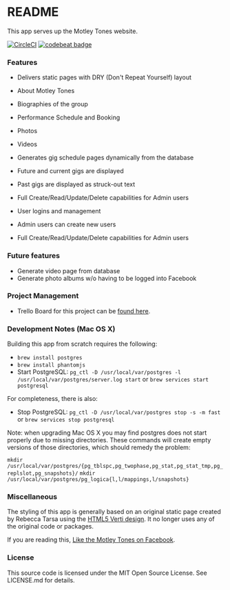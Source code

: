 # README

This app serves up the Motley Tones website.

[![CircleCI](https://circleci.com/gh/gltarsa/Motleytones.svg?style=shield)](https://circleci.com/gh/gltarsa/Motleytones)
[![codebeat badge](https://codebeat.co/badges/a5914128-2e2a-421a-8876-8b53dc349468)](https://codebeat.co/projects/github-com-gltarsa-motleytones-master)


### Features

* Delivers static pages with DRY (Don't Repeat Yourself) layout
 * About Motley Tones
 * Biographies of the group
 * Performance Schedule and Booking
 * Photos
 * Videos

* Generates gig schedule pages dynamically from the database
 * Future and current gigs are displayed
 * Past gigs are displayed as struck-out text
 * Full Create/Read/Update/Delete capabilities for Admin users

* User logins and management
 * Admin users can create new users
 * Full Create/Read/Update/Delete capabilities for Admin users

### Future features

* Generate video page from database
* Generate photo albums w/o having to be logged into Facebook

### Project Management

* Trello Board for this project can be [found here](https://trello.com/b/VwHfdHD4/motley-tones-web-app).

### Development Notes (Mac OS X)

Building this app from scratch requires the following:

* `brew install postgres`
* `brew install phantomjs`
* Start PostgreSQL: `pg_ctl -D /usr/local/var/postgres -l /usr/local/var/postgres/server.log start`
  or `brew services start postgresql`

For completeness, there is also:

* Stop PostgreSQL: `pg_ctl -D /usr/local/var/postgres stop -s -m fast`
  or `brew services stop postgresql`

Note: when upgrading Mac OS X you may find postgres does not start properly due
to missing directories. These commands will create empty versions of those
directories, which should remedy the problem:

```mkdir /usr/local/var/postgres/{pg_tblspc,pg_twophase,pg_stat,pg_stat_tmp,pg_replslot,pg_snapshots}/```
```mkdir /usr/local/var/postgres/pg_logica{l,l/mappings,l/snapshots}```

### Miscellaneous

The styling of this app is generally based on an original static page created
by Rebecca Tarsa using the [HTML5 Verti design](http://html6up.net/verti).  It
no longer uses any of the original code or packages.

If you are reading this, [Like the Motley Tones on Facebook](http://facebook.com./motleytones.com).

### License

This source code is licensed under the MIT Open Source License.  See LICENSE.md for
details.

